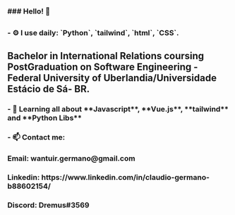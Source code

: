 
<h3>### Hello! 🙏</h3>

<h2 I am a Micro brewery general manager studying BackEnd in Python and having fun creating landing pages with html/CSS/Tailwind/JS.</h2>

<h3>- ⚙️ I use daily: `Python`, `tailwind`, `html`, `CSS`.</h3>

<h2>Bachelor in International Relations coursing PostGraduation on Software Engineering - Federal University of Uberlandia/Universidade Estácio de Sá- BR. </h2>

<h3>- 🌱 Learning all about **Javascript**, **Vue.js**, **tailwind** and **Python Libs**</h3>
 
<h3>- 📫 Contact me:</h3>


<h3>Email: wantuir.germano@gmail.com</h3>
<h3>Linkedin: https://www.linkedin.com/in/claudio-germano-b88602154/</h3>
<h3>Discord: Dremus#3569</h3>

<!---
claudio-germano/claudio-germano is a ✨ special ✨ repository because its `README.md` (this file) appears on your GitHub profile.
You can click the Preview link to take a look at your changes.
--->
